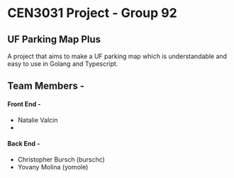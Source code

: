 # CEN3031 Project - Group 92
## UF Parking Map Plus
A project that aims to make a UF parking map which is understandable and easy to use in Golang and Typescript. 

## Team Members - 
#### Front End - 
- Natalie Valcin
- 
#### Back End - 
- Christopher Bursch (burschc)
- Yovany Molina (yomole)
